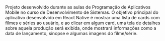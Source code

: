 Projeto desenvolvido durante as aulas de Programação de Aplicativos Mobile no curso de Desenvolvimento de Sistemas. O objetivo principal do aplicativo desenvolvido em React Native é mostrar uma lista de cards com filmes e séries ao usuário, e ao clicar em algum card, uma tela de detalhes sobre aquela produção será exibida, onde mostrará informações como a data de lançamento, sinopse e algumas imagens do filme/série.
